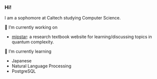 ### Hi!
I am a sophomore at Caltech studying Computer Science.

🔭 I’m currently working on
- [mipstar](https://github.com/vidick/mipstar): a research textbook website for learning/discussing topics in quantum complexity.

🌱 I’m currently learning
- Japanese
- Natural Language Processing
- PostgreSQL
<!--
**cxqzhou8/cxqzhou8** is a ✨ _special_ ✨ repository because its `README.md` (this file) appears on your GitHub profile.

Here are some ideas to get you started:

- 🔭 I’m currently working on ...
- 🌱 I’m currently learning ...
- 👯 I’m looking to collaborate on ...
- 🤔 I’m looking for help with ...
- 💬 Ask me about ...
- 📫 How to reach me: ...
- 😄 Pronouns: ...
- ⚡ Fun fact: ...
-->
